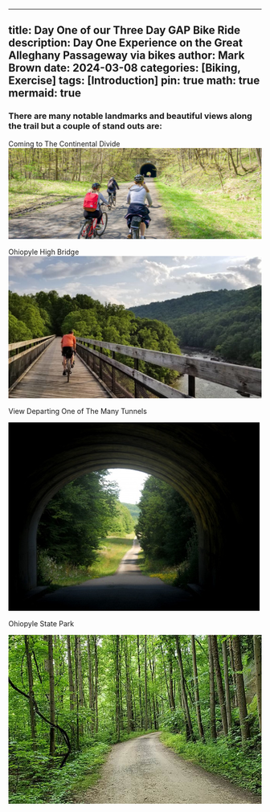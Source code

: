 
---
title: Day One of our Three Day GAP Bike Ride
description: Day One Experience on the Great Alleghany Passageway via bikes
author: Mark Brown
date: 2024-03-08
categories: [Biking, Exercise]
tags: [Introduction]
pin: true
math: true
mermaid: true
---

### There are many notable landmarks and beautiful views along the trail but a couple of stand outs are:

Coming to The Continental Divide
![Divide](/assets/img/divide.jpg)

Ohiopyle High Bridge
![Ohiopyle](/assets/img/Ohiopyle.jpeg)

View Departing One of The Many Tunnels

![long_tunnel](/assets/img/gap_tunnel_mile128.jpg)

Ohiopyle State Park

![trail7](/assets/img/trail7.jpg)